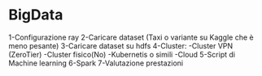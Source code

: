 # BigData

1-Configurazione ray
2-Caricare dataset (Taxi o variante su Kaggle che è meno pesante)
3-Caricare dataset su hdfs
4-Cluster:
  -Cluster VPN (ZeroTier)
  -Cluster fisico(No)
  -Kubernetis o simili
  -Cloud
5-Script di Machine learning
6-Spark
7-Valutazione prestazioni
